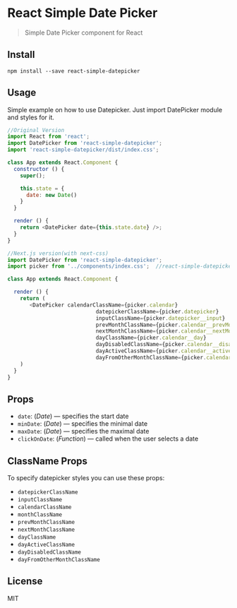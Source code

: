 # React Simple Date Picker

> Simple Date Picker component for React


## Install

`npm install --save react-simple-datepicker`


## Usage

Simple example on how to use Datepicker. Just import DatePicker module and styles for it.

```js
//Original Version
import React from 'react';
import DatePicker from 'react-simple-datepicker';
import 'react-simple-datepicker/dist/index.css';

class App extends React.Component {
  constructor () {
    super();

    this.state = {
      date: new Date()
    }
  }

  render () {
    return <DatePicker date={this.state.date} />;
  }
}

//Next.js version(with next-css)
import DatePicker from 'react-simple-datepicker';
import picker from '../components/index.css';  //react-simple-datepicker/dist/index.css

class App extends React.Component {

  render () {
    return (
       <DatePicker calendarClassName={picker.calendar}
                            datepickerClassName={picker.datepicker}
                            inputClassName={picker.datepicker__input}
                            prevMonthClassName={picker.calendar__prevMonth}
                            nextMonthClassName={picker.calendar__nextMonth}
                            dayClassName={picker.calendar__day}
                            dayDisabledClassName={picker.calendar__disabledDay}
                            dayActiveClassName={picker.calendar__activeDay}
                            dayFromOtherMonthClassName={picker.calendar__dayFromOtherMonth}/>
    )
  }
}

```


## Props

* `date`: (*Date*) — specifies the start date
* `minDate`: (*Date*) — specifies the minimal date
* `maxDate`: (*Date*) — specifies the maximal date
* `clickOnDate`: (*Function*) — called when the user selects a date


## ClassName Props

To specify datepicker styles you can use these props:

* `datepickerClassName`
* `inputClassName`
* `calendarClassName`
* `monthClassName`
* `prevMonthClassName`
* `nextMonthClassName`
* `dayClassName`
* `dayActiveClassName`
* `dayDisabledClassName`
* `dayFromOtherMonthClassName`


## License

MIT

